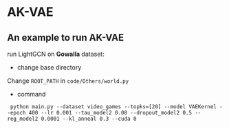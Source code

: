 # AK-VAE


## An example to run AK-VAE

run LightGCN on **Gowalla** dataset:

* change base directory

Change `ROOT_PATH` in `code/Others/world.py`

* command

` python main.py --dataset video_games --topks=[20] --model VAEKernel --epoch 400 --lr 0.001 --tau_model2 0.08 --dropout_model2 0.5 --reg_model2 0.0001 --kl_anneal 0.3 --cuda 0`
